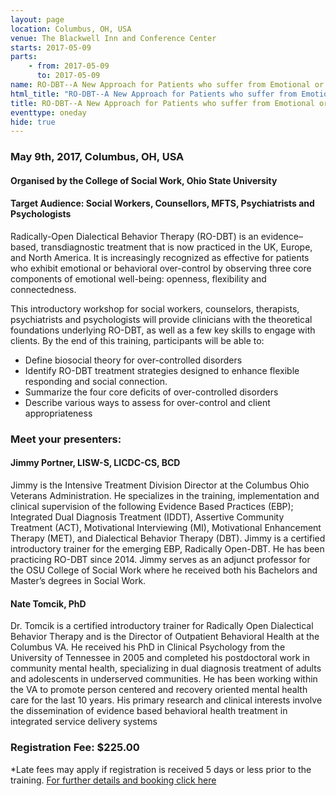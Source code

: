 ```yaml
---
layout: page
location: Columbus, OH, USA
venue: The Blackwell Inn and Conference Center
starts: 2017-05-09
parts:
    - from: 2017-05-09
      to: 2017-05-09
name: RO-DBT--A New Approach for Patients who suffer from Emotional or Behavioral Over-Control
html_title: "RO-DBT--A New Approach for Patients who suffer from Emotional or Behavioral Over-Control, Ohio State University"
title: RO-DBT--A New Approach for Patients who suffer from Emotional or Behavioral Over-Control
eventtype: oneday
hide: true
---
```


### May 9th, 2017, Columbus, OH, USA
#### Organised by the College of Social Work, Ohio State University

#### Target Audience: Social Workers, Counsellors, MFTS, Psychiatrists and Psychologists
Radically-Open Dialectical Behavior Therapy (RO-DBT) is an evidence–based, transdiagnostic treatment that is now practiced in the UK, Europe, and North America. It is increasingly recognized as effective for patients who exhibit emotional or behavioral over-control by observing three core components of emotional well-being: openness, flexibility and connectedness.

This introductory workshop for social workers, counselors, therapists, psychiatrists and psychologists will provide clinicians with the theoretical foundations underlying RO-DBT, as well as a few key skills to engage with clients. By the end of this training, participants will be able to:

* Define biosocial theory for over-controlled disorders
* Identify RO-DBT treatment strategies designed to enhance flexible responding and social connection.
* Summarize the four core deficits of over-controlled disorders
* Describe various ways to assess for over-control and client appropriateness

### Meet your presenters:

#### Jimmy Portner, LISW-S, LICDC-CS, BCD
Jimmy is the Intensive Treatment Division Director at the Columbus Ohio Veterans Administration. He specializes in the training, implementation and clinical supervision of the following Evidence Based Practices (EBP); Integrated Dual Diagnosis Treatment (IDDT), Assertive Community Treatment (ACT), Motivational Interviewing (MI), Motivational Enhancement Therapy (MET), and Dialectical Behavior Therapy (DBT). Jimmy is a certified introductory trainer for the emerging EBP, Radically Open-DBT. He has been practicing RO-DBT since 2014. Jimmy serves as an adjunct professor for the OSU College of Social Work where he received both his Bachelors and Master’s degrees in Social Work.

#### Nate Tomcik, PhD
Dr. Tomcik is a certified introductory trainer for Radically Open Dialectical Behavior Therapy and is the Director of Outpatient Behavioral Health at the Columbus VA. He received his PhD in Clinical Psychology from the University of Tennessee in 2005 and completed his postdoctoral work in community mental health, specializing in dual diagnosis treatment of adults and adolescents in underserved communities. He has been working within the VA to promote person centered and recovery oriented mental health care for the last 10 years. His primary research and clinical interests involve the dissemination of evidence based behavioral health treatment in integrated service delivery systems

### Registration Fee: $225.00
*Late fees may apply if registration is received 5 days or less prior to the training.
[For further details and booking click here](http://csw.osu.edu/continuing-education/training-calendar/training-archives/calendar-details/?osu_events_id=15061)
